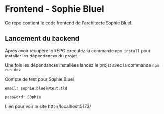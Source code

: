 # Frontend - Sophie Bluel

Ce repo contient le code frontend de l'architecte Sophie Bluel.

## Lancement du backend

Après avoir récupéré le REPO executez la commande `npm install` pour installer les dépendances du projet

Une fois les dépendances installées lancez le projet avec la commande `npm run dev`

Compte de test pour Sophie Bluel

```
email: sophie.bluel@test.tld

password: S0phie
```
Lien pour voir le site
http://localhost:5173/
